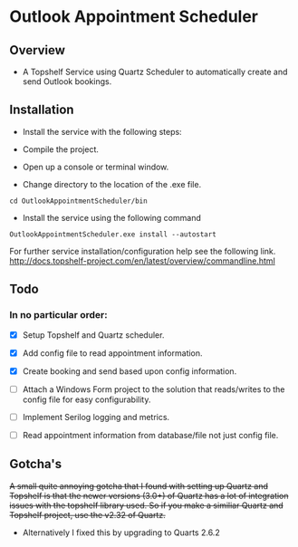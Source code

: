 ﻿# Outlook Appointment Scheduler

## Overview
- A Topshelf Service using Quartz Scheduler to automatically create and send Outlook bookings.

## Installation
- Install the service with the following steps:

- Compile the project.
- Open up a console or terminal window.
- Change directory to the location of the .exe file.
````
cd OutlookAppointmentScheduler/bin
````

- Install the service using the following command
````
OutlookAppointmentScheduler.exe install --autostart
````
For further service installation/configuration help see the following link.
http://docs.topshelf-project.com/en/latest/overview/commandline.html

## Todo
### In no particular order:
- [x] Setup Topshelf and Quartz scheduler.
- [x] Add config file to read appointment information.
- [x] Create booking and send based upon config information.
- [ ] Attach a Windows Form project to the solution that reads/writes to the config file for easy configurability.
- [ ] Implement Serilog logging and metrics.
- [ ] Read appointment information from database/file not just config file.
      

## Gotcha's
~~A small quite annoying gotcha that I found with setting up Quartz and Topshelf is that the newer versions (3.0+) of Quartz has a lot of integration issues with the topshelf library used. So if you make a similiar Quartz and Topshelf project, use the v2.32 of Quartz.~~
- Alternatively I fixed this by upgrading to Quarts 2.6.2